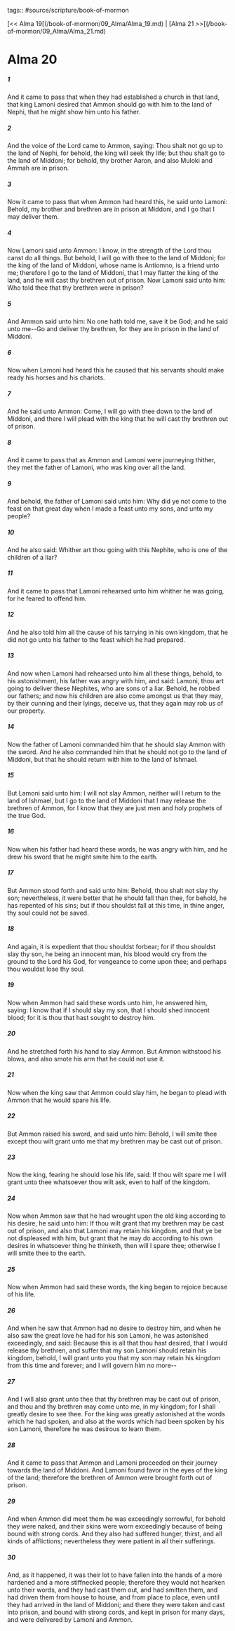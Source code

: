 tags:: #source/scripture/book-of-mormon

[<< Alma 19[(/book-of-mormon/09_Alma/Alma_19.md) | [Alma 21 >>[(/book-of-mormon/09_Alma/Alma_21.md)

# Alma 20

##### 1

And it came to pass that when they had established a church in that land, that king Lamoni desired that Ammon should go with him to the land of Nephi, that he might show him unto his father.

##### 2

And the voice of the Lord came to Ammon, saying: Thou shalt not go up to the land of Nephi, for behold, the king will seek thy life; but thou shalt go to the land of Middoni; for behold, thy brother Aaron, and also Muloki and Ammah are in prison.

##### 3

Now it came to pass that when Ammon had heard this, he said unto Lamoni: Behold, my brother and brethren are in prison at Middoni, and I go that I may deliver them.

##### 4

Now Lamoni said unto Ammon: I know, in the strength of the Lord thou canst do all things. But behold, I will go with thee to the land of Middoni; for the king of the land of Middoni, whose name is Antiomno, is a friend unto me; therefore I go to the land of Middoni, that I may flatter the king of the land, and he will cast thy brethren out of prison. Now Lamoni said unto him: Who told thee that thy brethren were in prison?

##### 5

And Ammon said unto him: No one hath told me, save it be God; and he said unto me--Go and deliver thy brethren, for they are in prison in the land of Middoni.

##### 6

Now when Lamoni had heard this he caused that his servants should make ready his horses and his chariots.

##### 7

And he said unto Ammon: Come, I will go with thee down to the land of Middoni, and there I will plead with the king that he will cast thy brethren out of prison.

##### 8

And it came to pass that as Ammon and Lamoni were journeying thither, they met the father of Lamoni, who was king over all the land.

##### 9

And behold, the father of Lamoni said unto him: Why did ye not come to the feast on that great day when I made a feast unto my sons, and unto my people?

##### 10

And he also said: Whither art thou going with this Nephite, who is one of the children of a liar?

##### 11

And it came to pass that Lamoni rehearsed unto him whither he was going, for he feared to offend him.

##### 12

And he also told him all the cause of his tarrying in his own kingdom, that he did not go unto his father to the feast which he had prepared.

##### 13

And now when Lamoni had rehearsed unto him all these things, behold, to his astonishment, his father was angry with him, and said: Lamoni, thou art going to deliver these Nephites, who are sons of a liar. Behold, he robbed our fathers; and now his children are also come amongst us that they may, by their cunning and their lyings, deceive us, that they again may rob us of our property.

##### 14

Now the father of Lamoni commanded him that he should slay Ammon with the sword. And he also commanded him that he should not go to the land of Middoni, but that he should return with him to the land of Ishmael.

##### 15

But Lamoni said unto him: I will not slay Ammon, neither will I return to the land of Ishmael, but I go to the land of Middoni that I may release the brethren of Ammon, for I know that they are just men and holy prophets of the true God.

##### 16

Now when his father had heard these words, he was angry with him, and he drew his sword that he might smite him to the earth.

##### 17

But Ammon stood forth and said unto him: Behold, thou shalt not slay thy son; nevertheless, it were better that he should fall than thee, for behold, he has repented of his sins; but if thou shouldst fall at this time, in thine anger, thy soul could not be saved.

##### 18

And again, it is expedient that thou shouldst forbear; for if thou shouldst slay thy son, he being an innocent man, his blood would cry from the ground to the Lord his God, for vengeance to come upon thee; and perhaps thou wouldst lose thy soul.

##### 19

Now when Ammon had said these words unto him, he answered him, saying: I know that if I should slay my son, that I should shed innocent blood; for it is thou that hast sought to destroy him.

##### 20

And he stretched forth his hand to slay Ammon. But Ammon withstood his blows, and also smote his arm that he could not use it.

##### 21

Now when the king saw that Ammon could slay him, he began to plead with Ammon that he would spare his life.

##### 22

But Ammon raised his sword, and said unto him: Behold, I will smite thee except thou wilt grant unto me that my brethren may be cast out of prison.

##### 23

Now the king, fearing he should lose his life, said: If thou wilt spare me I will grant unto thee whatsoever thou wilt ask, even to half of the kingdom.

##### 24

Now when Ammon saw that he had wrought upon the old king according to his desire, he said unto him: If thou wilt grant that my brethren may be cast out of prison, and also that Lamoni may retain his kingdom, and that ye be not displeased with him, but grant that he may do according to his own desires in whatsoever thing he thinketh, then will I spare thee; otherwise I will smite thee to the earth.

##### 25

Now when Ammon had said these words, the king began to rejoice because of his life.

##### 26

And when he saw that Ammon had no desire to destroy him, and when he also saw the great love he had for his son Lamoni, he was astonished exceedingly, and said: Because this is all that thou hast desired, that I would release thy brethren, and suffer that my son Lamoni should retain his kingdom, behold, I will grant unto you that my son may retain his kingdom from this time and forever; and I will govern him no more--

##### 27

And I will also grant unto thee that thy brethren may be cast out of prison, and thou and thy brethren may come unto me, in my kingdom; for I shall greatly desire to see thee. For the king was greatly astonished at the words which he had spoken, and also at the words which had been spoken by his son Lamoni, therefore he was desirous to learn them.

##### 28

And it came to pass that Ammon and Lamoni proceeded on their journey towards the land of Middoni. And Lamoni found favor in the eyes of the king of the land; therefore the brethren of Ammon were brought forth out of prison.

##### 29

And when Ammon did meet them he was exceedingly sorrowful, for behold they were naked, and their skins were worn exceedingly because of being bound with strong cords. And they also had suffered hunger, thirst, and all kinds of afflictions; nevertheless they were patient in all their sufferings.

##### 30

And, as it happened, it was their lot to have fallen into the hands of a more hardened and a more stiffnecked people; therefore they would not hearken unto their words, and they had cast them out, and had smitten them, and had driven them from house to house, and from place to place, even until they had arrived in the land of Middoni; and there they were taken and cast into prison, and bound with strong cords, and kept in prison for many days, and were delivered by Lamoni and Ammon.
